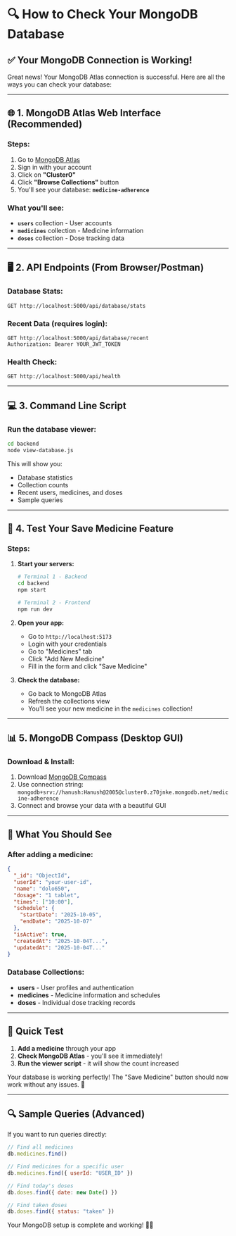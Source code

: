 # 🔍 How to Check Your MongoDB Database

## ✅ **Your MongoDB Connection is Working!**

Great news! Your MongoDB Atlas connection is successful. Here are all the ways you can check your database:

---

## 🌐 **1. MongoDB Atlas Web Interface (Recommended)**

### **Steps:**
1. Go to [MongoDB Atlas](https://cloud.mongodb.com/)
2. Sign in with your account
3. Click on **"Cluster0"**
4. Click **"Browse Collections"** button
5. You'll see your database: **`medicine-adherence`**

### **What you'll see:**
- **`users`** collection - User accounts
- **`medicines`** collection - Medicine information  
- **`doses`** collection - Dose tracking data

---

## 🖥️ **2. API Endpoints (From Browser/Postman)**

### **Database Stats:**
```
GET http://localhost:5000/api/database/stats
```

### **Recent Data (requires login):**
```
GET http://localhost:5000/api/database/recent
Authorization: Bearer YOUR_JWT_TOKEN
```

### **Health Check:**
```
GET http://localhost:5000/api/health
```

---

## 💻 **3. Command Line Script**

### **Run the database viewer:**
```bash
cd backend
node view-database.js
```

This will show you:
- Database statistics
- Collection counts
- Recent users, medicines, and doses
- Sample queries

---

## 🔧 **4. Test Your Save Medicine Feature**

### **Steps:**
1. **Start your servers:**
   ```bash
   # Terminal 1 - Backend
   cd backend
   npm start
   
   # Terminal 2 - Frontend  
   npm run dev
   ```

2. **Open your app:**
   - Go to `http://localhost:5173`
   - Login with your credentials
   - Go to "Medicines" tab
   - Click "Add New Medicine"
   - Fill in the form and click "Save Medicine"

3. **Check the database:**
   - Go back to MongoDB Atlas
   - Refresh the collections view
   - You'll see your new medicine in the `medicines` collection!

---

## 📊 **5. MongoDB Compass (Desktop GUI)**

### **Download & Install:**
1. Download [MongoDB Compass](https://www.mongodb.com/products/compass)
2. Use connection string: `mongodb+srv://hanush:Hanush@2005@cluster0.z70jnke.mongodb.net/medicine-adherence`
3. Connect and browse your data with a beautiful GUI

---

## 🎯 **What You Should See**

### **After adding a medicine:**
```json
{
  "_id": "ObjectId",
  "userId": "your-user-id",
  "name": "dolo650",
  "dosage": "1 tablet",
  "times": ["10:00"],
  "schedule": {
    "startDate": "2025-10-05",
    "endDate": "2025-10-07"
  },
  "isActive": true,
  "createdAt": "2025-10-04T...",
  "updatedAt": "2025-10-04T..."
}
```

### **Database Collections:**
- **users** - User profiles and authentication
- **medicines** - Medicine information and schedules
- **doses** - Individual dose tracking records

---

## 🚀 **Quick Test**

1. **Add a medicine** through your app
2. **Check MongoDB Atlas** - you'll see it immediately!
3. **Run the viewer script** - it will show the count increased

Your database is working perfectly! The "Save Medicine" button should now work without any issues. 🎉

---

## 🔍 **Sample Queries (Advanced)**

If you want to run queries directly:

```javascript
// Find all medicines
db.medicines.find()

// Find medicines for a specific user
db.medicines.find({ userId: "USER_ID" })

// Find today's doses
db.doses.find({ date: new Date() })

// Find taken doses
db.doses.find({ status: "taken" })
```

Your MongoDB setup is complete and working! 🚀💊
